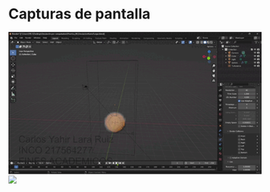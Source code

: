 # Capturas de pantalla
![](https://github.com/larz120/SimulacionPorComputadora-CarlosLara/blob/main/Practica_06/SimulacionHumo.gif)
![](https://github.com/larz120/SimulacionPorComputadora-CarlosLara/blob/main/Practica_06/.png)
